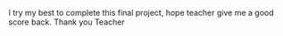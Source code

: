 I try my best to complete this final project, hope teacher give me a good score back. Thank you Teacher
